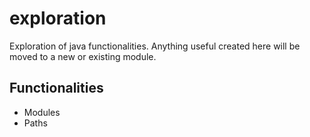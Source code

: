 # exploration
Exploration of java functionalities.
Anything useful created here will be moved to a new or existing module.

## Functionalities
 - Modules
 - Paths
 